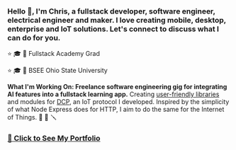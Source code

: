 ### Hello 👋, I'm Chris, a fullstack developer, software engineer, electrical engineer and maker.  I love creating mobile, desktop, enterprise and IoT solutions. Let's connect to discuss what I can do for you. 

 ⭐ 🎓 📜 Fullstack Academy Grad
 
 ⭐ 🎓 📜 BSEE Ohio State University

<b>What I'm Working On: Freelance software engineering gig for integrating <b>AI</b> features into a <b>fullstack</b> learning app.</b> Creating [user-friendly libraries](https://github.com/chrisallenarmbruster/dcp-module) and modules for [DCP](https://dcp.rev4labs.com), an IoT protocol I developed.  Inspired by the simplicity of what Node Express does for HTTP, I aim to do the same for the Internet of Things. 🔨 🔧 🪛

### [👀   Click to See My Portfolio](https://portfolio.rev4labs.com)
